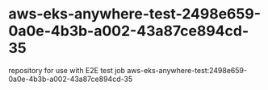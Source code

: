 # aws-eks-anywhere-test-2498e659-0a0e-4b3b-a002-43a87ce894cd-35
repository for use with E2E test job aws-eks-anywhere-test:2498e659-0a0e-4b3b-a002-43a87ce894cd-35

